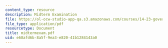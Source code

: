 ```yaml
---
content_type: resource
description: Midterm Examination
file: https://ol-ocw-studio-app-qa.s3.amazonaws.com/courses/14-23-government-regulation-of-industry-spring-2003/e68afd6b8a5f9ea3e82041b1284143a0_midtermexam.pdf
file_type: application/pdf
resourcetype: Document
title: midtermexam.pdf
uid: e68afd6b-8a5f-9ea3-e820-41b1284143a0
---
```

